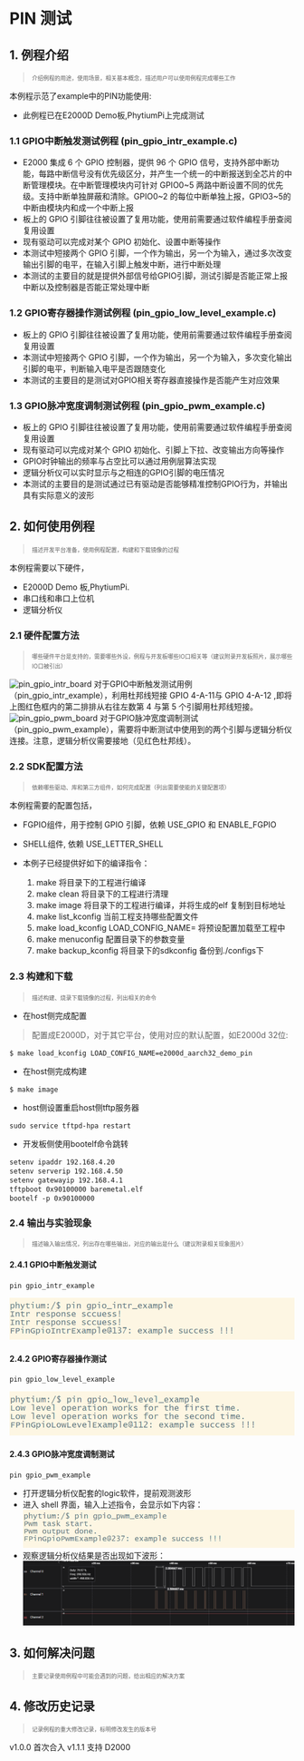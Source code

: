 
# PIN 测试

## 1. 例程介绍

><font size="1">介绍例程的用途，使用场景，相关基本概念，描述用户可以使用例程完成哪些工作</font><br />

本例程示范了example中的PIN功能使用:

- 此例程已在E2000D Demo板,PhytiumPi上完成测试
### 1.1 GPIO中断触发测试例程 (pin_gpio_intr_example.c)
- E2000 集成 6 个 GPIO 控制器，提供 96 个 GPIO 信号，支持外部中断功能，每路中断信号没有优先级区分，并产生一个统一的中断报送到全芯片的中断管理模块。在中断管理模块内可针对 GPIO0~5 两路中断设置不同的优先级。支持中断单独屏蔽和清除。GPIO0~2 的每位中断单独上报，GPIO3~5的中断由模块内和成一个中断上报
- 板上的 GPIO 引脚往往被设置了复用功能，使用前需要通过软件编程手册查阅复用设置
- 现有驱动可以完成对某个 GPIO 初始化、设置中断等操作
- 本测试中短接两个 GPIO 引脚，一个作为输出，另一个为输入，通过多次改变输出引脚的电平，在输入引脚上触发中断，进行中断处理
- 本测试的主要目的就是提供外部信号给GPIO引脚，测试引脚是否能正常上报中断以及控制器是否能正常处理中断

### 1.2 GPIO寄存器操作测试例程 (pin_gpio_low_level_example.c)
- 板上的 GPIO 引脚往往被设置了复用功能，使用前需要通过软件编程手册查阅复用设置
- 本测试中短接两个 GPIO 引脚，一个作为输出，另一个为输入，多次变化输出引脚的电平，判断输入电平是否跟随变化
- 本测试的主要目的是测试对GPIO相关寄存器直接操作是否能产生对应效果

### 1.3 GPIO脉冲宽度调制测试例程 (pin_gpio_pwm_example.c)
- 板上的 GPIO 引脚往往被设置了复用功能，使用前需要通过软件编程手册查阅复用设置
- 现有驱动可以完成对某个 GPIO 初始化、引脚上下拉、改变输出方向等操作
- GPIO时钟输出的频率与占空比可以通过用例层算法实现
- 逻辑分析仪可以实时显示与之相连的GPIO引脚的电压情况
- 本测试的主要目的是测试通过已有驱动是否能够精准控制GPIO行为，并输出具有实际意义的波形

## 2. 如何使用例程
><font size="1">描述开发平台准备，使用例程配置，构建和下载镜像的过程</font><br />

本例程需要以下硬件，

- E2000D Demo 板,PhytiumPi.
- 串口线和串口上位机
- 逻辑分析仪

### 2.1 硬件配置方法

><font size="1">哪些硬件平台是支持的，需要哪些外设，例程与开发板哪些IO口相关等（建议附录开发板照片，展示哪些IO口被引出）</font><br />

![pin_gpio_intr_board](./figs/pin_gpio_intr_board.png)
对于GPIO中断触发测试用例（pin_gpio_intr_example），利用杜邦线短接 GPIO 4-A-11与 GPIO 4-A-12 ,即将上图红色框内的第二排排从右往左数第 4 与第 5 个引脚用杜邦线短接。
![pin_gpio_pwm_board](./figs/pin_gpio_pwm_board.png)
对于GPIO脉冲宽度调制测试（pin_gpio_pwm_example），需要将中断测试中使用到的两个引脚与逻辑分析仪连接。注意，逻辑分析仪需要接地（见红色杜邦线）。

### 2.2 SDK配置方法

><font size="1">依赖哪些驱动、库和第三方组件，如何完成配置（列出需要使能的关键配置项）</font><br />

本例程需要的配置包括，
- FGPIO组件，用于控制 GPIO 引脚，依赖 USE_GPIO 和 ENABLE_FGPIO
- SHELL组件, 依赖 USE_LETTER_SHELL

- 本例子已经提供好如下的编译指令：
    1. make 将目录下的工程进行编译
    2. make clean  将目录下的工程进行清理
    3. make image   将目录下的工程进行编译，并将生成的elf 复制到目标地址
    4. make list_kconfig 当前工程支持哪些配置文件
    5. make load_kconfig LOAD_CONFIG_NAME=<kconfig configuration files>  将预设配置加载至工程中
    6. make menuconfig   配置目录下的参数变量
    7. make backup_kconfig 将目录下的sdkconfig 备份到./configs下

### 2.3 构建和下载

><font size="1">描述构建、烧录下载镜像的过程，列出相关的命令</font><br />

- 在host侧完成配置

>配置成E2000D，对于其它平台，使用对应的默认配置，如E2000d 32位:

```
$ make load_kconfig LOAD_CONFIG_NAME=e2000d_aarch32_demo_pin
```

- 在host侧完成构建

```
$ make image
```

- host侧设置重启host侧tftp服务器

```
sudo service tftpd-hpa restart
```

- 开发板侧使用bootelf命令跳转

```
setenv ipaddr 192.168.4.20  
setenv serverip 192.168.4.50 
setenv gatewayip 192.168.4.1 
tftpboot 0x90100000 baremetal.elf
bootelf -p 0x90100000
```

### 2.4 输出与实验现象

><font size="1">描述输入输出情况，列出存在哪些输出，对应的输出是什么（建议附录相关现象图片）</font><br />

#### 2.4.1 GPIO中断触发测试
```
pin gpio_intr_example
```
![pin_gpio_intr_result](./figs/pin_gpio_intr_result.png)

#### 2.4.2 GPIO寄存器操作测试
```
pin gpio_low_level_example
```
![pin_gpio_low_level_result](./figs/pin_gpio_low_level_result.png)

#### 2.4.3 GPIO脉冲宽度调制测试
```
pin gpio_pwm_example
```
- 打开逻辑分析仪配套的logic软件，提前观测波形
- 进入 shell 界面，输入上述指令，会显示如下内容：
![pin_gpio_pwm_result_1](./figs/pin_gpio_pwm_result_1.png)
- 观察逻辑分析仪结果是否出现如下波形：
![pin_gpio_pwm_result_2](./figs/pin_gpio_pwm_result_2.png)

## 3. 如何解决问题

><font size="1">主要记录使用例程中可能会遇到的问题，给出相应的解决方案</font><br />

## 4. 修改历史记录

><font size="1">记录例程的重大修改记录，标明修改发生的版本号 </font><br />

v1.0.0 首次合入
v1.1.1 支持 D2000

